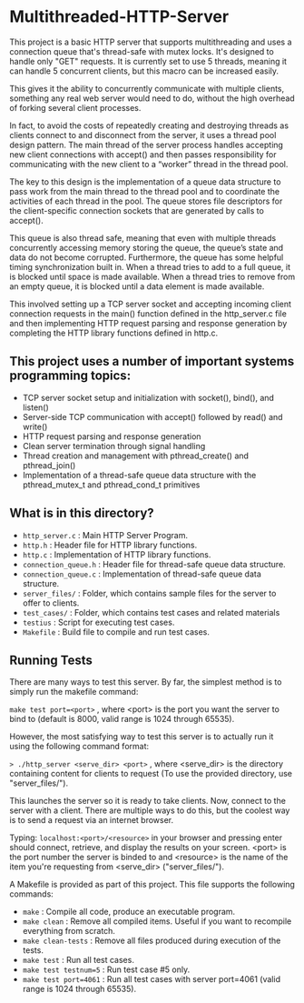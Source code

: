 # Multithreaded-HTTP-Server
This project is a basic HTTP server that supports multithreading and uses a connection queue that's thread-safe with mutex locks. It's designed to handle only "GET" requests. It is currently set to use 5 threads, meaning it can handle 5 concurrent clients, but this macro can be increased easily.

This gives it the ability to concurrently communicate with multiple clients, something any real web server would need to do, without the high overhead of forking several client processes.

In fact, to avoid the costs of repeatedly creating and destroying threads as clients connect to and disconnect from the server, it uses a thread pool design pattern. The main thread of the server process handles accepting new client connections with accept() and then passes responsibility for communicating with the new client to a “worker” thread in the thread pool.

The key to this design is the implementation of a queue data structure to pass work from the main thread to the thread pool and to coordinate the activities of each thread in the pool. The queue stores file descriptors for the client-specific connection sockets that are generated by calls to accept().

This queue is also thread safe, meaning that even with multiple threads concurrently accessing memory storing the queue, the queue’s state and data do not become corrupted. Furthermore, the queue has some helpful timing synchronization built in. When a thread tries to add to a full queue, it is blocked until space is made available. When a thread tries to remove from an empty queue, it is blocked until a data element is made available.

This involved setting up a TCP server socket and accepting incoming client connection requests in the main() function defined in the http_server.c file and then implementing HTTP request parsing and response generation by completing the HTTP library functions defined in http.c.

## This project uses a number of important systems programming topics:

- TCP server socket setup and initialization with socket(), bind(), and listen()
- Server-side TCP communication with accept() followed by read() and write()
- HTTP request parsing and response generation
- Clean server termination through signal handling
- Thread creation and management with pthread_create() and pthread_join()
- Implementation of a thread-safe queue data structure with the pthread_mutex_t and pthread_cond_t primitives



## What is in this directory?
<ul>
  <li>  <code>http_server.c</code> : Main HTTP Server Program.
  <li>  <code>http.h</code> : Header file for HTTP library functions.
  <li>  <code>http.c</code> : Implementation of HTTP library functions.
  <li>  <code>connection_queue.h</code> : Header file for thread-safe queue data structure.
  <li>  <code>connection_queue.c</code> : Implementation of thread-safe queue data structure.
  <li>  <code>server_files/</code> : Folder, which contains sample files for the server to offer to clients.
  <li>  <code>test_cases/</code> : Folder, which contains test cases and related materials
  <li>  <code>testius</code> : Script for executing test cases.
  <li>  <code>Makefile</code> : Build file to compile and run test cases.
</ul>

## Running Tests

There are many ways to test this server. By far, the simplest method is to simply run the makefile command:

<code>make test port=\<port></code> , where \<port>
  is the port you want the server to bind to (default is 8000, valid range is 1024 through 65535). 

However, the most satisfying way to test this server is to actually run it  using the following command format:

<code>> ./http_server <serve_dir> \<port></code> , where <serve_dir> is the directory containing content for clients to request (To use the provided directory, use "server_files/").
  
This launches the server so it is ready to take clients. Now, connect to the server with a client. There are multiple ways to do this, but the coolest way is to send a request via an internet browser.

  Typing: <code>localhost:\<port>/\<resource></code> in your browser and pressing enter should connect, retrieve, and display the results on your screen. \<port> is the port number the server is binded to and \<resource>
  is the name of the item you're requesting from \<serve_dir> ("server_files/"). 
  
A Makefile is provided as part of this project. This file supports the following commands:

<ul>
  <li>  <code>make</code> : Compile all code, produce an executable program.
  <li>  <code>make clean</code> : Remove all compiled items. Useful if you want to recompile everything from scratch.
  <li>  <code>make clean-tests</code> : Remove all files produced during execution of the tests.
  <li>  <code>make test</code> : Run all test cases.
  <li>  <code>make test testnum=5</code> : Run test case #5 only.
  <li>  <code>make test port=4061</code> : Run all test cases with server port=4061 (valid range is 1024 through 65535).
</ul>
